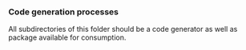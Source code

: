 ### Code generation processes

All subdirectories of this folder should be a code generator as well as package available for consumption.
